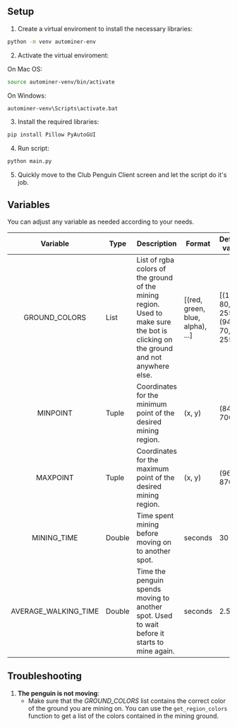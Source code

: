 ## Setup

1. Create a virtual enviroment to install the necessary libraries:

```bash
python -m venv autominer-env
```

2. Activate the virtual enviroment:

On Mac OS:
```bash
source autominer-venv/bin/activate
```

On Windows:
```bash
autominer-venv\Scripts\activate.bat
```

3. Install the required libraries:

```bash
pip install Pillow PyAutoGUI 
```

4. Run script:

```bash
python main.py
```

5. Quickly move to the Club Penguin Client screen and let the script do it's job.

## Variables

You can adjust any variable as needed according to your needs.

|       Variable       | Type   | Description                                                                                                                        | Format                           | Default value                           |
|:--------------------:|--------|------------------------------------------------------------------------------------------------------------------------------------|----------------------------------|-----------------------------------------|
| GROUND_COLORS        | List   | List of rgba colors of the ground of the mining region. Used to make sure the bot is clicking on the ground and not anywhere else. | [(red, green, blue, alpha), ...] | [(103, 80, 76, 255), (94, 70, 67, 255)] |
| MINPOINT             | Tuple  | Coordinates for the minimum point of the desired mining region.                                                                    | (x, y)                           | (840, 700)                              |
| MAXPOINT             | Tuple  | Coordinates for the maximum point of the desired mining region.                                                                    | (x, y)                           | (960, 870)                              |
| MINING_TIME          | Double | Time spent mining before moving on to another spot.                                                                                | seconds                          | 30                                      |
| AVERAGE_WALKING_TIME | Double | Time the penguin spends moving to another spot. Used to wait before it starts to mine again.                                       | seconds                          | 2.5                                     |


## Troubleshooting

1. **The penguin is not moving**:
   - Make sure that the *GROUND_COLORS* list contains the correct color of the ground you are mining on. You can use the `get_region_colors`  function to get a list of the colors contained in the mining ground. 
